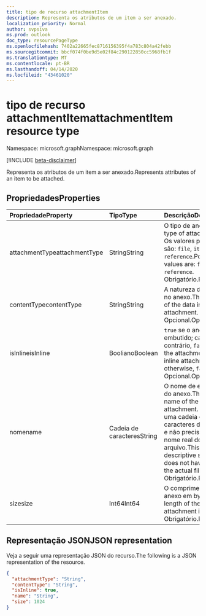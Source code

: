 ```yaml
---
title: tipo de recurso attachmentItem
description: Representa os atributos de um item a ser anexado.
localization_priority: Normal
author: svpsiva
ms.prod: outlook
doc_type: resourcePageType
ms.openlocfilehash: 7402a22665fec8716156395f4a783c804a42febb
ms.sourcegitcommit: bbcf074f0be9d5e02f84c290122850cc5968fb1f
ms.translationtype: MT
ms.contentlocale: pt-BR
ms.lasthandoff: 04/14/2020
ms.locfileid: "43461020"
---
```

# <a name="attachmentitem-resource-type"></a><span data-ttu-id="ff2c0-103">tipo de recurso attachmentItem</span><span class="sxs-lookup"><span data-stu-id="ff2c0-103">attachmentItem resource type</span></span>

<span data-ttu-id="ff2c0-104">Namespace: microsoft.graph</span><span class="sxs-lookup"><span data-stu-id="ff2c0-104">Namespace: microsoft.graph</span></span>

[!INCLUDE [beta-disclaimer](../../includes/beta-disclaimer.md)]

<span data-ttu-id="ff2c0-105">Representa os atributos de um item a ser anexado.</span><span class="sxs-lookup"><span data-stu-id="ff2c0-105">Represents attributes of an item to be attached.</span></span>

## <a name="properties"></a><span data-ttu-id="ff2c0-106">Propriedades</span><span class="sxs-lookup"><span data-stu-id="ff2c0-106">Properties</span></span>

| <span data-ttu-id="ff2c0-107">Propriedade</span><span class="sxs-lookup"><span data-stu-id="ff2c0-107">Property</span></span>     | <span data-ttu-id="ff2c0-108">Tipo</span><span class="sxs-lookup"><span data-stu-id="ff2c0-108">Type</span></span>        | <span data-ttu-id="ff2c0-109">Descrição</span><span class="sxs-lookup"><span data-stu-id="ff2c0-109">Description</span></span> |
|:-------------|:------------|:------------|
|<span data-ttu-id="ff2c0-110">attachmentType</span><span class="sxs-lookup"><span data-stu-id="ff2c0-110">attachmentType</span></span>|<span data-ttu-id="ff2c0-111">String</span><span class="sxs-lookup"><span data-stu-id="ff2c0-111">String</span></span>| <span data-ttu-id="ff2c0-112">O tipo de anexo.</span><span class="sxs-lookup"><span data-stu-id="ff2c0-112">The type of attachment.</span></span> <span data-ttu-id="ff2c0-113">Os valores possíveis são: `file`, `item`, `reference`.</span><span class="sxs-lookup"><span data-stu-id="ff2c0-113">Possible values are: `file`, `item`, `reference`.</span></span> <span data-ttu-id="ff2c0-114">Obrigatório.</span><span class="sxs-lookup"><span data-stu-id="ff2c0-114">Required.</span></span>|
|<span data-ttu-id="ff2c0-115">contentType</span><span class="sxs-lookup"><span data-stu-id="ff2c0-115">contentType</span></span>|<span data-ttu-id="ff2c0-116">String</span><span class="sxs-lookup"><span data-stu-id="ff2c0-116">String</span></span>|<span data-ttu-id="ff2c0-117">A natureza dos dados no anexo.</span><span class="sxs-lookup"><span data-stu-id="ff2c0-117">The nature of the data in the attachment.</span></span> <span data-ttu-id="ff2c0-118">Opcional.</span><span class="sxs-lookup"><span data-stu-id="ff2c0-118">Optional.</span></span>|
|<span data-ttu-id="ff2c0-119">isInline</span><span class="sxs-lookup"><span data-stu-id="ff2c0-119">isInline</span></span>|<span data-ttu-id="ff2c0-120">Booliano</span><span class="sxs-lookup"><span data-stu-id="ff2c0-120">Boolean</span></span>|<span data-ttu-id="ff2c0-121">`true` se o anexo for embutido; caso contrário, `false`.</span><span class="sxs-lookup"><span data-stu-id="ff2c0-121">`true` if the attachment is an inline attachment; otherwise, `false`.</span></span> <span data-ttu-id="ff2c0-122">Opcional.</span><span class="sxs-lookup"><span data-stu-id="ff2c0-122">Optional.</span></span>|
|<span data-ttu-id="ff2c0-123">nome</span><span class="sxs-lookup"><span data-stu-id="ff2c0-123">name</span></span>|<span data-ttu-id="ff2c0-124">Cadeia de caracteres</span><span class="sxs-lookup"><span data-stu-id="ff2c0-124">String</span></span>|<span data-ttu-id="ff2c0-125">O nome de exibição do anexo.</span><span class="sxs-lookup"><span data-stu-id="ff2c0-125">The display name of the attachment.</span></span> <span data-ttu-id="ff2c0-126">Pode ser uma cadeia de caracteres descritiva e não precisa ser o nome real do arquivo.</span><span class="sxs-lookup"><span data-stu-id="ff2c0-126">This can be a descriptive string and does not have to be the actual file name.</span></span> <span data-ttu-id="ff2c0-127">Obrigatório.</span><span class="sxs-lookup"><span data-stu-id="ff2c0-127">Required.</span></span>|
|<span data-ttu-id="ff2c0-128">size</span><span class="sxs-lookup"><span data-stu-id="ff2c0-128">size</span></span>|<span data-ttu-id="ff2c0-129">Int64</span><span class="sxs-lookup"><span data-stu-id="ff2c0-129">Int64</span></span>|<span data-ttu-id="ff2c0-130">O comprimento do anexo em bytes.</span><span class="sxs-lookup"><span data-stu-id="ff2c0-130">The length of the attachment in bytes.</span></span> <span data-ttu-id="ff2c0-131">Obrigatório.</span><span class="sxs-lookup"><span data-stu-id="ff2c0-131">Required.</span></span>|

## <a name="json-representation"></a><span data-ttu-id="ff2c0-132">Representação JSON</span><span class="sxs-lookup"><span data-stu-id="ff2c0-132">JSON representation</span></span>

<span data-ttu-id="ff2c0-133">Veja a seguir uma representação JSON do recurso.</span><span class="sxs-lookup"><span data-stu-id="ff2c0-133">The following is a JSON representation of the resource.</span></span>

<!-- {
  "blockType": "resource",
  "optionalProperties": [
    "contentType",
    "isInline"
  ],
  "@odata.type": "microsoft.graph.attachmentItem",
  "baseType": null
}-->

```json
{
  "attachmentType": "String",
  "contentType": "String",
  "isInline": true,
  "name": "String",
  "size": 1024
}
```

<!-- uuid: 16cd6b66-4b1a-43a1-adaf-3a886856ed98
2019-02-04 14:57:30 UTC -->
<!-- {
  "type": "#page.annotation",
  "description": "attachmentItem resource",
  "keywords": "",
  "section": "documentation",
  "tocPath": ""
}-->